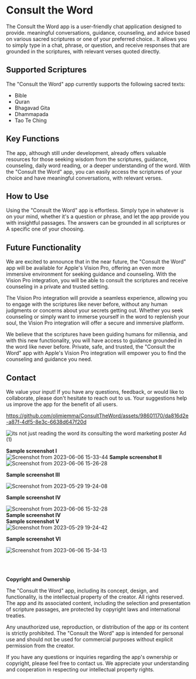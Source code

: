 # Consult the Word

The Consult the Word app is a user-friendly chat application designed to provide. meaningful conversations, guidance, counseling, and advice based on various sacred scriptures or one of your preferred choice.. It allows you to simply type in a chat, phrase, or question, and receive responses that are grounded in the scriptures, with relevant verses quoted directly. 

## Supported Scriptures

The "Consult the Word" app currently supports the following sacred texts:

- Bible
- Quran
- Bhagavad Gita
- Dhammapada
- Tao Te Ching

## Key Functions

The app, although still under development, already offers valuable resources for those seeking wisdom from the scriptures, guidance, counseling, daily word reading, or a deeper understanding of the word. With the "Consult the Word" app, you can easily access the scriptures of your choice and have meaningful conversations, with relevant verses.

## How to Use

Using the "Consult the Word" app is effortless. Simply type in whatever is on your mind, whether it's a question or phrase, and let the app provide you with insightful passages. The answers can be grounded in all scriptures or A specific one of your choosing.


## Future Functionality

We are excited to announce that in the near future, the "Consult the Word" app will be available for Apple's Vision Pro, offering an even more immersive environment for seeking guidance and counseling. With the Vision Pro integration, you will be able to consult the scriptures and receive counseling in a private and trusted setting.

The Vision Pro integration will provide a seamless experience, allowing you to engage with the scriptures like never before, without  any human judgments or concerns about your secrets getting out. Whether you seek counseling or simply want to immerse yourself in the word to replenish your soul, the Vision Pro integration will offer a secure and immersive platform.

We believe that the scriptures have been guiding humans for millennia, and with this new functionality, you will have access to guidance grounded in the word like never before. Private, safe, and trusted, the "Consult the Word" app with Apple's Vision Pro integration will empower you to find the counseling and guidance you need.



## Contact

We value your input! If you have any questions, feedback, or would like to collaborate, please don't hesitate to reach out to us. Your suggestions help us improve the app for the benefit of all users.

https://github.com/olimiemma/ConsultTheWord/assets/98601170/da816d2e-a87f-4df5-8e3c-6638d647f20d

![its not just reading the word its consulting the word marketing poster Ad (1)](https://github.com/olimiemma/ConsultTheWord/assets/98601170/dc5aebc6-198f-44d9-a752-533c3c1a1a91)

<b>Sample screenshot I </b><br>
![Screenshot from 2023-06-06 15-33-44](https://github.com/olimiemma/ConsultTheWord/assets/98601170/b8849105-92ce-4021-882b-e148165c86e4)
<b>Sample screenshot II </b><br>
![Screenshot from 2023-06-06 15-26-28](https://github.com/olimiemma/ConsultTheWord/assets/98601170/ce4e60be-72a4-421f-ade9-ea90d912010d)


<b>Sample screenshot III </b><br>

![Screenshot from 2023-05-29 19-24-08](https://github.com/olimiemma/ConsultTheWord/assets/98601170/7813b7d1-1024-469a-8858-9ab76655800c)
<br>

<b>Sample screenshot IV </b><br>

![Screenshot from 2023-06-06 15-32-28](https://github.com/olimiemma/ConsultTheWord/assets/98601170/4bf54460-9c2d-4502-883d-a670bbe7af2a)<br><b>Sample screenshot IV </b><br>
<b>Sample screenshot V </b><br>
![Screenshot from 2023-05-29 19-24-42](https://github.com/olimiemma/ConsultTheWord/assets/98601170/9624ab59-143c-4074-a0fd-056219170e57)

<b>Sample screenshot VI </b><br>

![Screenshot from 2023-06-06 15-34-13](https://github.com/olimiemma/ConsultTheWord/assets/98601170/55aa0065-620d-4517-8b96-a14356df4245)<br>

<br>
<br>

<b>Copyright and Ownership</b>

The "Consult the Word" app, including its concept, design, and functionality, is the intellectual property of the creator. All rights reserved. The app and its associated content, including the selection and presentation of scripture passages, are protected by copyright laws and international treaties.

Any unauthorized use, reproduction, or distribution of the app or its content is strictly prohibited. The "Consult the Word" app is intended for personal use and should not be used for commercial purposes without explicit permission from the creator.

If you have any questions or inquiries regarding the app's ownership or copyright, please feel free to contact us. We appreciate your understanding and cooperation in respecting our intellectual property rights.
